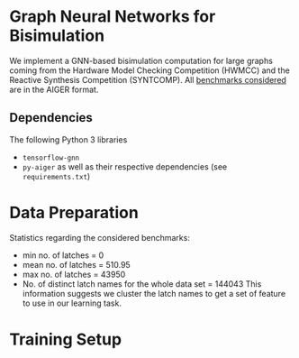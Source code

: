# Graph Neural Networks for Bisimulation

We implement a GNN-based bisimulation computation for large graphs coming from
the Hardware Model Checking Competition (HWMCC) and the Reactive Synthesis
Competition (SYNTCOMP). All [benchmarks
considered](https://github.com/SYNTCOMP/benchmarks/tree/master/aiger) are in
the AIGER format.

## Dependencies
The following Python 3 libraries
* `tensorflow-gnn`
* `py-aiger`
as well as their respective dependencies (see `requirements.txt`)

# Data Preparation
Statistics regarding the considered benchmarks:
* min no. of latches = 0
* mean no. of latches = 510.95
* max no. of latches = 43950
* No. of distinct latch names for the whole data set = 144043
This information suggests we cluster the latch names to get a set of feature
to use in our learning task.


# Training Setup

